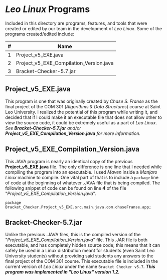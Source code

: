 # *Leo Linux* Programs
Included in this directory are programs, features, and tools that were created or edited by our team in the development of *Leo Linux*.
Some of the programs created/edited include:

| # | Name |
| ---| --- |
| 1 | Project_v5_EXE.java |
| 2 | Project_v5_EXE_Compilation_Version.java |
| 3 | Bracket-Checker-5.7.jar |


## Project_v5_EXE.java
This program is one that was originally created by *Chase S. Franse* as the final project of the COM 301 (*Algorithms & Data Structures*) course at Saint Leo University. I realized the potential of this program while writing it, and decided that if I could make it an executable file that does not allow other to view the source code, it could be extremely useful as a part of *Leo Linux*.   *See __Bracket-Checker-5.7.jar__ and/or __Project_v5_EXE_Compilation_Version.java__ for more information.*

## Project_v5_EXE_Compilation_Version.java
This JAVA program is nearly an identical copy of the previous **Project_v5_EXE.java** file. The only difference is one line that I needed while compiling the program into an executable. I used *Maven* inside a *Manjaro Linux* machine to compile. One vital part of that is to include a ```package``` line of code at the beginning of whatever .JAVA file that is being compiled. The following snippet of code can be found on line ___4___ of the file "*Project_v5_EXE_Compilation_Version.java*".

```
package Bracket_Checker.Project_v5_EXE.src.main.java.com.chaseFranse.app;
```

## Bracket-Checker-5.7.jar
Unlike the previous .JAVA files, this is the compiled version of the "*Project_v5_EXE_Compilation_Version.java*" file. This .JAR file is both executable, and has completely hidden source code; this means that it can safely be used in a Linux distribution meant for students (even Saint Leo University students) without providing said students any answers to the final project of the COM 301 course. This executable file is included in the current version of *Leo Linux* under the name ``Bracket Checker v5.7``. ___This program was implemented in "Leo Linux" version 1.2.___

